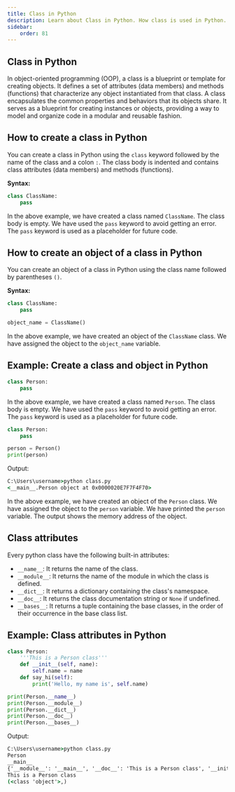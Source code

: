 ```yaml
---
title: Class in Python
description: Learn about Class in Python. How class is used in Python. How to create a class in Python. What are the properties of class and methods.
sidebar: 
    order: 81
---
```


## Class in Python
In object-oriented programming (OOP), a class is a blueprint or template for creating objects. It defines a set of attributes (data members) and methods (functions) that characterize any object instantiated from that class. A class encapsulates the common properties and behaviors that its objects share. It serves as a blueprint for creating instances or objects, providing a way to model and organize code in a modular and reusable fashion.

<!-- ```python title="objects.py" showLineNumbers{1} {1-3}
print(type(1))
print(type("Hello"))
print(type([1, 2, 3]))
```

Output:
```cmd title="command" showLineNumbers{1} {2-4}
C:\Users\username>python objects.py
<class 'int'>
<class 'str'>
<class 'list'>
```

In the above example, we are printing the type of the value. We are using the `type()` function to get the type of the value. We are passing the value as a parameter in the `type()` function. The `type()` function returns the type of the value. -->

## How to create a class in Python
You can create a class in Python using the `class` keyword followed by the name of the class and a colon `:`. The class body is indented and contains class attributes (data members) and methods (functions).

**Syntax:**
```python title="class.py" showLineNumbers{1} {1-5}
class ClassName:
    pass
```

In the above example, we have created a class named `ClassName`. The class body is empty. We have used the `pass` keyword to avoid getting an error. The `pass` keyword is used as a placeholder for future code.

## How to create an object of a class in Python
You can create an object of a class in Python using the class name followed by parentheses `()`.

**Syntax:**
```python title="class.py" showLineNumbers{1} {4}
class ClassName:
    pass

object_name = ClassName()
```

In the above example, we have created an object of the `ClassName` class. We have assigned the object to the `object_name` variable.

## Example: Create a class and object in Python
```python title="class.py" {1-5}
class Person:
    pass
```

In the above example, we have created a class named `Person`. The class body is empty. We have used the `pass` keyword to avoid getting an error. The `pass` keyword is used as a placeholder for future code.

```python title="class.py" {4-5}
class Person:
    pass

person = Person()
print(person)
```

Output:
```cmd title="command" showLineNumbers{1} {2}
C:\Users\username>python class.py
<__main__.Person object at 0x0000020E7F7F4F70>
```

In the above example, we have created an object of the `Person` class. We have assigned the object to the `person` variable. We have printed the `person` variable. The output shows the memory address of the object.

## Class attributes
Every python class have the following built-in attributes:
- `__name__`: It returns the name of the class.
- `__module__`: It returns the name of the module in which the class is defined.
- `__dict__`: It returns a dictionary containing the class's namespace.
- `__doc__`: It returns the class documentation string or `None` if undefined.
- `__bases__`: It returns a tuple containing the base classes, in the order of their occurrence in the base class list.

## Example: Class attributes in Python
```python title="class.py" showLineNumbers{1} {1-5}
class Person:
    '''This is a Person class'''
    def __init__(self, name):
        self.name = name
    def say_hi(self):
        print('Hello, my name is', self.name)

print(Person.__name__)
print(Person.__module__)
print(Person.__dict__)
print(Person.__doc__)
print(Person.__bases__)
```

Output:
```cmd title="command" showLineNumbers{1} {2-6}
C:\Users\username>python class.py
Person
__main__
{'__module__': '__main__', '__doc__': 'This is a Person class', '__init__': <function Person.__init__ at 0x0000020E7F7F1CA0>, 'say_hi': <function Person.say_hi at 0x0000020E7F7F1D30>}
This is a Person class
(<class 'object'>,)
```
